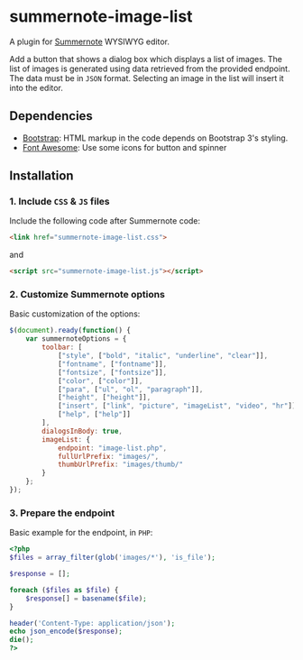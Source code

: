 # summernote-image-list

A plugin for [Summernote](https://github.com/summernote/summernote/) WYSIWYG editor.

Add a button that shows a dialog box which displays a list of images.
The list of images is generated using data retrieved from the provided endpoint.
The data must be in `JSON` format.
Selecting an image in the list will insert it into the editor.

## Dependencies
- [Bootstrap](http://getbootstrap.com/): HTML markup in the code depends on Bootstrap 3's styling.
- [Font Awesome](http://fontawesome.io/): Use some icons for button and spinner


## Installation

### 1. Include `CSS` & `JS` files

Include the following code after Summernote code:
```html
<link href="summernote-image-list.css">
```

and

```html
<script src="summernote-image-list.js"></script>
```

### 2. Customize Summernote options

Basic customization of the options:

```javascript
$(document).ready(function() {
	var summernoteOptions = {
		toolbar: [
			["style", ["bold", "italic", "underline", "clear"]],
			["fontname", ["fontname"]],
			["fontsize", ["fontsize"]],
			["color", ["color"]],
			["para", ["ul", "ol", "paragraph"]],
			["height", ["height"]],
			["insert", ["link", "picture", "imageList", "video", "hr"]],
			["help", ["help"]]
		],
		dialogsInBody: true,
		imageList: {
			endpoint: "image-list.php",
			fullUrlPrefix: "images/",
			thumbUrlPrefix: "images/thumb/"
		}
	};
});
```

### 3. Prepare the endpoint

Basic example for the endpoint, in `PHP`:

```php
<?php
$files = array_filter(glob('images/*'), 'is_file');

$response = [];

foreach ($files as $file) {
	$response[] = basename($file);
}

header('Content-Type: application/json');
echo json_encode($response);
die();
?>
```
